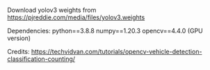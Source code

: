 Download yolov3 weights from https://pjreddie.com/media/files/yolov3.weights

Dependencies:
python==3.8.8
numpy==1.20.3
opencv==4.4.0 (GPU version)

Credits: https://techvidvan.com/tutorials/opencv-vehicle-detection-classification-counting/
